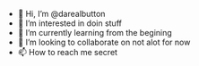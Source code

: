 - 👋 Hi, I’m @darealbutton
- 👀 I’m interested in doin stuff
- 🌱 I’m currently learning from the begining
- 💞️ I’m looking to collaborate on not alot for now
- 📫 How to reach me secret

<!---
darealbutton/darealbutton is a ✨ special ✨ repository because its `README.md` (this file) appears on your GitHub profile.
You can click the Preview link to take a look at your changes.
--->
